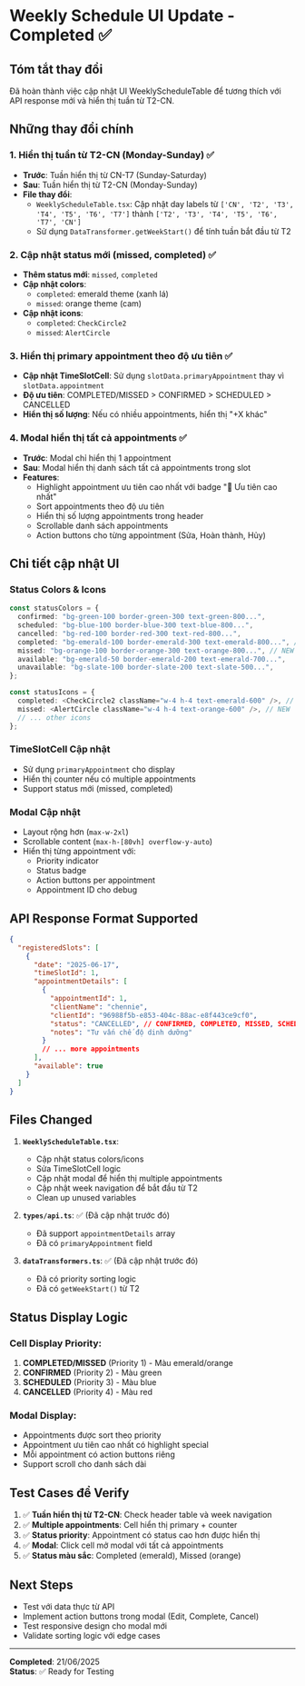 # Weekly Schedule UI Update - Completed ✅

## Tóm tắt thay đổi

Đã hoàn thành việc cập nhật UI WeeklyScheduleTable để tương thích với API response mới và hiển thị tuần từ T2-CN.

## Những thay đổi chính

### 1. **Hiển thị tuần từ T2-CN (Monday-Sunday)** ✅

- **Trước**: Tuần hiển thị từ CN-T7 (Sunday-Saturday)
- **Sau**: Tuần hiển thị từ T2-CN (Monday-Sunday)
- **File thay đổi**:
  - `WeeklyScheduleTable.tsx`: Cập nhật day labels từ `['CN', 'T2', 'T3', 'T4', 'T5', 'T6', 'T7']` thành `['T2', 'T3', 'T4', 'T5', 'T6', 'T7', 'CN']`
  - Sử dụng `DataTransformer.getWeekStart()` để tính tuần bắt đầu từ T2

### 2. **Cập nhật status mới (missed, completed)** ✅

- **Thêm status mới**: `missed`, `completed`
- **Cập nhật colors**:
  - `completed`: emerald theme (xanh lá)
  - `missed`: orange theme (cam)
- **Cập nhật icons**:
  - `completed`: `CheckCircle2`
  - `missed`: `AlertCircle`

### 3. **Hiển thị primary appointment theo độ ưu tiên** ✅

- **Cập nhật TimeSlotCell**: Sử dụng `slotData.primaryAppointment` thay vì `slotData.appointment`
- **Độ ưu tiên**: COMPLETED/MISSED > CONFIRMED > SCHEDULED > CANCELLED
- **Hiển thị số lượng**: Nếu có nhiều appointments, hiển thị "+X khác"

### 4. **Modal hiển thị tất cả appointments** ✅

- **Trước**: Modal chỉ hiển thị 1 appointment
- **Sau**: Modal hiển thị danh sách tất cả appointments trong slot
- **Features**:
  - Highlight appointment ưu tiên cao nhất với badge "📌 Ưu tiên cao nhất"
  - Sort appointments theo độ ưu tiên
  - Hiển thị số lượng appointments trong header
  - Scrollable danh sách appointments
  - Action buttons cho từng appointment (Sửa, Hoàn thành, Hủy)

## Chi tiết cập nhật UI

### Status Colors & Icons

```typescript
const statusColors = {
  confirmed: "bg-green-100 border-green-300 text-green-800...",
  scheduled: "bg-blue-100 border-blue-300 text-blue-800...",
  cancelled: "bg-red-100 border-red-300 text-red-800...",
  completed: "bg-emerald-100 border-emerald-300 text-emerald-800...", // NEW
  missed: "bg-orange-100 border-orange-300 text-orange-800...", // NEW
  available: "bg-emerald-50 border-emerald-200 text-emerald-700...",
  unavailable: "bg-slate-100 border-slate-200 text-slate-500...",
};

const statusIcons = {
  completed: <CheckCircle2 className="w-4 h-4 text-emerald-600" />, // NEW
  missed: <AlertCircle className="w-4 h-4 text-orange-600" />, // NEW
  // ... other icons
};
```

### TimeSlotCell Cập nhật

- Sử dụng `primaryAppointment` cho display
- Hiển thị counter nếu có multiple appointments
- Support status mới (missed, completed)

### Modal Cập nhật

- Layout rộng hơn (`max-w-2xl`)
- Scrollable content (`max-h-[80vh] overflow-y-auto`)
- Hiển thị từng appointment với:
  - Priority indicator
  - Status badge
  - Action buttons per appointment
  - Appointment ID cho debug

## API Response Format Supported

```json
{
  "registeredSlots": [
    {
      "date": "2025-06-17",
      "timeSlotId": 1,
      "appointmentDetails": [
        {
          "appointmentId": 1,
          "clientName": "chennie",
          "clientId": "96988f5b-e853-404c-88ac-e8f443ce9cf0",
          "status": "CANCELLED", // CONFIRMED, COMPLETED, MISSED, SCHEDULED
          "notes": "Tư vấn chế độ dinh dưỡng"
        }
        // ... more appointments
      ],
      "available": true
    }
  ]
}
```

## Files Changed

1. **`WeeklyScheduleTable.tsx`**:

   - Cập nhật status colors/icons
   - Sửa TimeSlotCell logic
   - Cập nhật modal để hiển thị multiple appointments
   - Cập nhật week navigation để bắt đầu từ T2
   - Clean up unused variables

2. **`types/api.ts`**: ✅ (Đã cập nhật trước đó)

   - Đã support `appointmentDetails` array
   - Đã có `primaryAppointment` field

3. **`dataTransformers.ts`**: ✅ (Đã cập nhật trước đó)
   - Đã có priority sorting logic
   - Đã có `getWeekStart()` từ T2

## Status Display Logic

### Cell Display Priority:

1. **COMPLETED/MISSED** (Priority 1) - Màu emerald/orange
2. **CONFIRMED** (Priority 2) - Màu green
3. **SCHEDULED** (Priority 3) - Màu blue
4. **CANCELLED** (Priority 4) - Màu red

### Modal Display:

- Appointments được sort theo priority
- Appointment ưu tiên cao nhất có highlight special
- Mỗi appointment có action buttons riêng
- Support scroll cho danh sách dài

## Test Cases để Verify

1. ✅ **Tuần hiển thị từ T2-CN**: Check header table và week navigation
2. ✅ **Multiple appointments**: Cell hiển thị primary + counter
3. ✅ **Status priority**: Appointment có status cao hơn được hiển thị
4. ✅ **Modal**: Click cell mở modal với tất cả appointments
5. ✅ **Status màu sắc**: Completed (emerald), Missed (orange)

## Next Steps

- Test với data thực từ API
- Implement action buttons trong modal (Edit, Complete, Cancel)
- Test responsive design cho modal mới
- Validate sorting logic với edge cases

---

**Completed**: 21/06/2025  
**Status**: ✅ Ready for Testing
